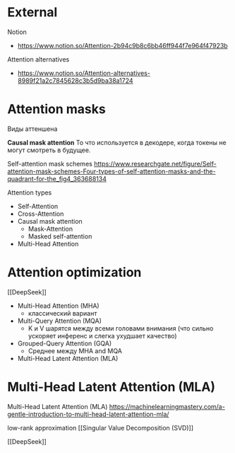 
# External

Notion
- https://www.notion.so/Attention-2b94c9b8c6bb46ff944f7e964f47923b

Attention alternatives
- https://www.notion.so/Attention-alternatives-8989f21a2c7845628c3b5d9ba38a1724


# Attention masks

Виды аттеншена

**Causal mask attention**
То что используется в декодере, когда токены не могут смотреть в будущее.

Self-attention mask schemes
https://www.researchgate.net/figure/Self-attention-mask-schemes-Four-types-of-self-attention-masks-and-the-quadrant-for-the_fig4_363688134

Attention types
- Self-Attention
- Cross-Attention
- Causal mask attention
	- Mask-Attention
	- Masked self-attention
- Multi-Head Attention


# Attention optimization

[[DeepSeek]]

- Multi-Head Attention (MHA)
	- классический вариант
- Multi-Query Attention (MQA)
	- K и V шарятся между всеми головами внимания (что сильно ускоряет инференс и слегка ухудшает качество)
- Grouped-Query Attention (GQA)
	- Среднее между MHA and MQA
- Multi-Head Latent Attention (MLA)


# Multi-Head Latent Attention (MLA)

Multi-Head Latent Attention (MLA)
https://machinelearningmastery.com/a-gentle-introduction-to-multi-head-latent-attention-mla/

low-rank approximation
[[Singular Value Decomposition (SVD)]]

[[DeepSeek]]